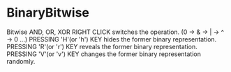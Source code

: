 # BinaryBitwise
Bitwise AND, OR, XOR
RIGHT CLICK switches the operation. (0 -> & -> | -> ^ -> 0 ...)
PRESSING 'H'(or 'h') KEY hides the former binary representation.
PRESSING 'R'(or 'r') KEY reveals the former binary representation.
PRESSING 'V'(or 'v') KEY changes the former binary representation randomly.
